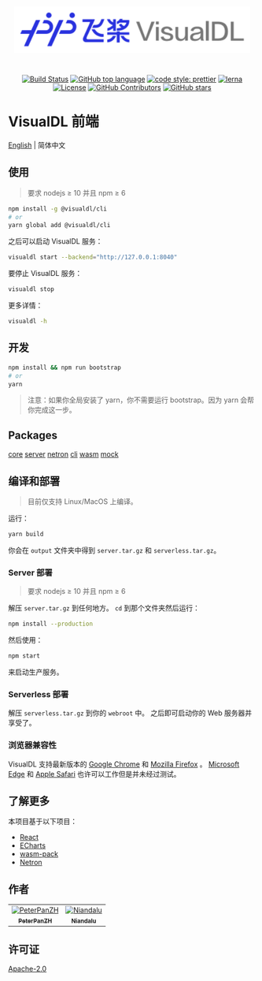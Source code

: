 <p align="center">
    <a href="https://github.com/PaddlePaddle/VisualDL"><img align="center" style="width:480px" width="480" src="https://raw.githubusercontent.com/PaddlePaddle/VisualDL/develop/frontend/packages/core/public/images/logo-visualdl.svg?sanitize=true" alt="VisualDL" /></a>
</p>
<br />

<p align="center">
    <a href="https://github.com/PaddlePaddle/VisualDL/actions"><img src="https://img.shields.io/github/workflow/status/PaddlePaddle/VisualDL/build?style=flat-square" alt="Build Status" /></a>
    <a href="https://github.com/PaddlePaddle/VisualDL"><img src="https://img.shields.io/github/languages/top/PaddlePaddle/VisualDL?style=flat-square" alt="GitHub top language" /></a>
    <a href="https://github.com/prettier/prettier"><img src="https://img.shields.io/badge/code_style-prettier-ff69b4.svg?style=flat-square" alt="code style: prettier" /></a>
    <a href="https://lerna.js.org/"><img src="https://img.shields.io/badge/maintained%20with-lerna-cc00ff.svg?style=flat-square" alt="lerna"></a>
    <a href="https://github.com/PaddlePaddle/VisualDL/blob/develop/LICENSE"><img src="https://img.shields.io/github/license/PaddlePaddle/VisualDL?style=flat-square" alt="License" /></a>
    <a href="https://github.com/PaddlePaddle/VisualDL/graphs/contributors"><img src="https://img.shields.io/github/contributors/PaddlePaddle/VisualDL?style=flat-square" alt="GitHub Contributors" /></a>
    <a href="https://github.com/PaddlePaddle/VisualDL/stargazers"><img src="https://img.shields.io/github/stars/PaddlePaddle/VisualDL?style=social" alt="GitHub stars" /></a>
</p>

# VisualDL 前端

[English](https://github.com/PaddlePaddle/VisualDL/blob/develop/frontend/README.md) | 简体中文

## 使用

> 要求 nodejs ≥ 10 并且 npm ≥ 6

```bash
npm install -g @visualdl/cli
# or
yarn global add @visualdl/cli
```

之后可以启动 VisualDL 服务：

```bash
visualdl start --backend="http://127.0.0.1:8040"
```

要停止 VisualDL 服务：

```bash
visualdl stop
```

更多详情：

```bash
visualdl -h
```

## 开发

```bash
npm install && npm run bootstrap
# or
yarn
```

> 注意：如果你全局安装了 yarn，你不需要运行 bootstrap。因为 yarn 会帮你完成这一步。

## Packages

[core](https://github.com/PaddlePaddle/VisualDL/blob/develop/frontend/packages/core/README.md)
[server](https://github.com/PaddlePaddle/VisualDL/blob/develop/frontend/packages/server/README.md)
[netron](https://github.com/PaddlePaddle/VisualDL/blob/develop/frontend/packages/netron/README.md)
[cli](https://github.com/PaddlePaddle/VisualDL/blob/develop/frontend/packages/cli/README.md)
[wasm](https://github.com/PaddlePaddle/VisualDL/blob/develop/frontend/packages/wasm/README.md)
[mock](https://github.com/PaddlePaddle/VisualDL/blob/develop/frontend/packages/mock/README.md)

## 编译和部署

> 目前仅支持 Linux/MacOS 上编译。

运行：

```bash
yarn build
```

你会在 `output` 文件夹中得到 `server.tar.gz` 和 `serverless.tar.gz`。

### Server 部署

> 要求 nodejs ≥ 10 并且 npm ≥ 6

解压 `server.tar.gz` 到任何地方。
`cd` 到那个文件夹然后运行：

```bash
npm install --production
```

然后使用：

```bash
npm start
```

来启动生产服务。

### Serverless 部署

解压 `serverless.tar.gz` 到你的 `webroot` 中。
之后即可启动你的 Web 服务器并享受了。

### 浏览器兼容性

VisualDL 支持最新版本的 [Google Chrome](https://www.google.com/chrome/) 和 [Mozilla Firefox](https://www.mozilla.org/) 。 [Microsoft Edge](https://www.microsoft.com/edge) 和 [Apple Safari](https://www.apple.com/safari/) 也许可以工作但是并未经过测试。

## 了解更多

本项目基于以下项目：

- [React](https://reactjs.org/)
- [ECharts](https://echarts.apache.org/)
- [wasm-pack](https://rustwasm.github.io/wasm-pack/)
- [Netron](https://github.com/lutzroeder/netron)

## 作者
<table><tr><td align="center"><a href="https://github.com/PeterPanZH"><img src="https://avatars0.githubusercontent.com/u/3366499?s=460&v=4" width="120px;" alt="PeterPanZH"/><br /><sub><b>PeterPanZH</b></sub></a></td><td align="center"><a href="https://github.com/Niandalu"><img src="https://avatars1.githubusercontent.com/u/6406875?s=460&v=4" width="120px;" alt="Niandalu"/><br /><sub><b>Niandalu</b></sub></a></td></tr></table>

## 许可证

[Apache-2.0](https://github.com/PaddlePaddle/VisualDL/blob/develop/LICENSE)

